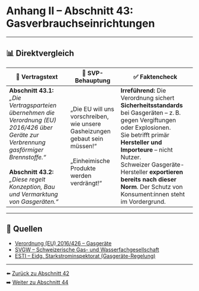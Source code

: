 # Anhang II – Abschnitt 43: Gasverbrauchseinrichtungen

---

## 📊 Direktvergleich

| 📜 **Vertragstext** | 🧨 **SVP-Behauptung** | ✅ **Faktencheck** |
|---------------------|-----------------------|--------------------|
| **Abschnitt 43.1:** _„Die Vertragsparteien übernehmen die Verordnung (EU) 2016/426 über Geräte zur Verbrennung gasförmiger Brennstoffe.“_ <br><br> **Abschnitt 43.2:** _„Diese regelt Konzeption, Bau und Vermarktung von Gasgeräten.“_ | „Die EU will uns vorschreiben, wie unsere Gasheizungen gebaut sein müssen!“ <br><br> „Einheimische Produkte werden verdrängt!“ | **Irreführend:** Die Verordnung sichert **Sicherheitsstandards** bei Gasgeräten – z. B. gegen Vergiftungen oder Explosionen. <br> Sie betrifft primär **Hersteller und Importeure** – nicht Nutzer. <br> Schweizer Gasgeräte-Hersteller **exportieren bereits nach dieser Norm**. Der Schutz von Konsument:innen steht im Vordergrund. |

---

## 🔗 Quellen

- [Verordnung (EU) 2016/426 – Gasgeräte](https://eur-lex.europa.eu/legal-content/DE/TXT/?uri=CELEX:32016R0426)
- [SVGW – Schweizerische Gas- und Wasserfachgesellschaft](https://www.svgw.ch/)
- [ESTI – Eidg. Starkstrominspektorat (Gasgeräte-Regelung)](https://www.esti.admin.ch/)

---

⬅️ [Zurück zu Abschnitt 42](abschnitt_42.md)  
➡️ [Weiter zu Abschnitt 44](abschnitt_44.md)
